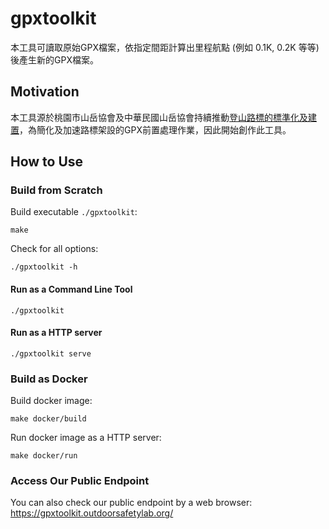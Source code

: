 # gpxtoolkit

本工具可讀取原始GPX檔案，依指定間距計算出里程航點 (例如 0.1K, 0.2K 等等) 後產生新的GPX檔案。

## Motivation

本工具源於桃園市山岳協會及中華民國山岳協會持續推動[登山路標的標準化及建置](https://www.tytaaa.org.tw/news/7)，為簡化及加速路標架設的GPX前置處理作業，因此開始創作此工具。

## How to Use

### Build from Scratch

Build executable `./gpxtoolkit`:

```shell
make
```

Check for all options:

```shell
./gpxtoolkit -h
```

#### Run as a Command Line Tool

```shell
./gpxtoolkit
```

#### Run as a HTTP server

```shell
./gpxtoolkit serve
```

### Build as Docker

Build docker image:

```shell
make docker/build
```

Run docker image as a HTTP server:

```shell
make docker/run
```

### Access Our Public Endpoint

You can also check our public endpoint by a web browser: https://gpxtoolkit.outdoorsafetylab.org/

